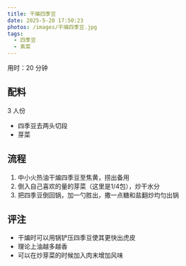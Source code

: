 ```yaml
---
title: 干煸四季豆
date: 2025-5-20 17:50:23
photos: /images/干煸四季豆.jpg
tags:
  - 四季豆
  - 素菜
---
```


用时：20 分钟

## 配料

3 人份

- 四季豆去两头切段
- 芽菜

<!--more-->

## 流程

1. 中小火热油干煸四季豆至焦黄，捞出备用
2. 倒入自己喜欢的量的芽菜（这里是1/4包），炒干水分
3. 把四季豆倒回锅，加一勺胜出，撒一点糖和盐翻炒均匀出锅

## 评注

- 干煸时可以用锅铲压四季豆使其更快出虎皮
- 理论上油越多越香
- 可以在炒芽菜的时候加入肉末增加风味
